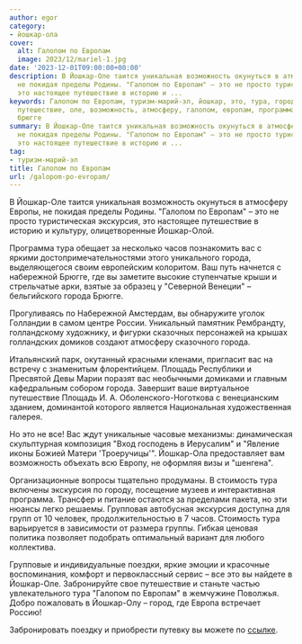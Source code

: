 ```yaml
---
author: egor
category:
- йошкар-ола
cover:
  alt: Галопом по Европам
  image: 2023/12/mariel-1.jpg
date: '2023-12-01T09:00:00+00:00'
description: В Йошкар-Оле таится уникальная возможность окунуться в атмосферу Европы,
  не покидая пределы Родины. "Галопом по Европам" – это не просто туристическая экскурсия,
  это настоящее путешествие в историю и ...
keywords: Галопом по Европам, туризм-марий-эл, йошкар, это, тура, города, экскурсия,
  путешествие, оле, возможность, атмосферу, галопом, европам, программа, часов, набережной,
  брюгге
summary: В Йошкар-Оле таится уникальная возможность окунуться в атмосферу Европы,
  не покидая пределы Родины. "Галопом по Европам" – это не просто туристическая экскурсия,
  это настоящее путешествие в историю и ...
tag:
- туризм-марий-эл
title: Галопом по Европам
url: /galopom-po-evropam/
---
```


В Йошкар-Оле таится уникальная возможность окунуться в атмосферу Европы, не покидая пределы Родины. "Галопом по Европам" – это не просто туристическая экскурсия, это настоящее путешествие в историю и культуру, олицетворенные Йошкар-Олой.

Программа тура обещает за несколько часов познакомить вас с яркими достопримечательностями этого уникального города, выделяющегося своим европейским колоритом. Ваш путь начнется с набережной Брюгге, где вы заметите высокие ступенчатые крыши и стрельчатые арки, взятые за образец у "Северной Венеции" – бельгийского города Брюгге.

Прогуливаясь по Набережной Амстердам, вы обнаружите уголок Голландии в самом центре России. Уникальный памятник Рембрандту, голландскому художнику, и фигурки сказочных персонажей на крышах голландских домиков создают атмосферу сказочного города.

Итальянский парк, окутанный красными кленами, пригласит вас на встречу с знаменитым флорентийцем. Площадь Республики и Пресвятой Девы Марии поразят вас необычными домиками и главным кафедральным собором города. Завершит ваше виртуальное путешествие Площадь И. А. Оболенского-Ноготкова с венецианским зданием, доминантой которого является Национальная художественная галерея.

Но это не все! Вас ждут уникальные часовые механизмы: динамическая скульптурная композиция "Вход господень в Иерусалим" и "Явление иконы Божией Матери 'Троеручицы'". Йошкар-Ола предоставляет вам возможность объехать всю Европу, не оформляя визы и "шенгена".

Организационные вопросы тщательно продуманы. В стоимость тура включены экскурсия по городу, посещение музеев и интерактивная программа. Трансфер и питание остаются за пределами пакета, но эти нюансы легко решаемы. Групповая автобусная экскурсия доступна для групп от 10 человек, продолжительностью в 7 часов. Стоимость тура варьируется в зависимости от размера группы. Гибкая ценовая политика позволяет подобрать оптимальный вариант для любого коллектива.

Групповые и индивидуальные поездки, яркие эмоции и красочные воспоминания, комфорт и первоклассный сервис – все это вы найдете в Йошкар-Оле. Забронируйте свое путешествие и станьте частью увлекательного тура "Галопом по Европам" в жемчужине Поволжья. Добро пожаловать в Йошкар-Олу – город, где Европа встречает Россию!

Забронировать поездку и приобрести путевку вы можете по [ссылке](https://vmuzey.com/event/avtobusno-peshehodnaya-ekskursiya-galopom-po-evropam).